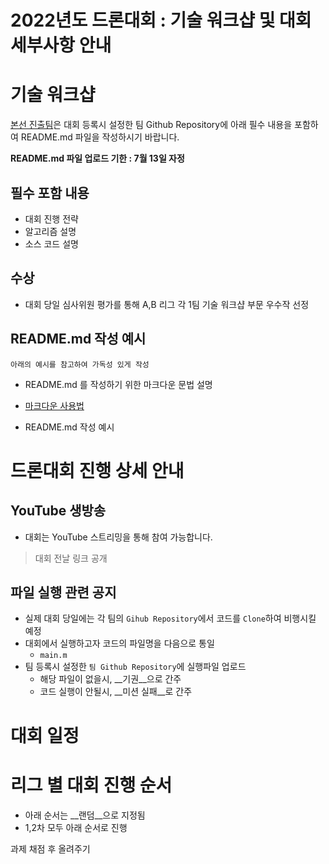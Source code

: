 # 2022년도 드론대회 : 기술 워크샵 및 대회 세부사항 안내

# 기술 워크샵

[본선 진출팀]()은 대회 등록시 설정한 팀 Github Repository에 아래 필수 내용을 포함하여 README.md 파일을 작성하시기 바랍니다.

__README.md 파일 업로드 기한 : 7월 13일 자정__

## 필수 포함 내용

* 대회 진행 전략
* 알고리즘 설명
* 소스 코드 설명


## 수상
* 대회 당일 심사위원 평가를 통해 A,B 리그 각 1팀 기술 워크샵 부문 우수작 선정


## README.md 작성 예시

`아래의 예시를 참고하여 가독성 있게 작성`

* README.md 를 작성하기 위한 마크다운 문법 설명
* [마크다운 사용법](https://gist.github.com/ihoneymon/652be052a0727ad59601)

* README.md 작성 예시



# 드론대회 진행 상세 안내

## YouTube 생방송
* 대회는 YouTube 스트리밍을 통해 참여 가능합니다.
> 대회 전날 링크 공개

## 파일 실행 관련 공지
* 실제 대회 당일에는 각 팀의 `Gihub Repository`에서 코드를 `Clone`하여 비행시킬 예정
* 대회에서 실행하고자 코드의 파일명을 다음으로 통일
  * `main.m`
* 팀 등록시 설정한 `팀 Github Repository`에 실행파일 업로드
  * 해당 파일이 없을시, __기권__으로 간주
  * 코드 실행이 안될시, __미션 실패__로 간주
  
# 대회 일정

# 리그 별 대회 진행 순서

* 아래 순서는 __랜덤__으로 지정됨
* 1,2차 모두 아래 순서로 진행

과제 채점 후 올려주기
